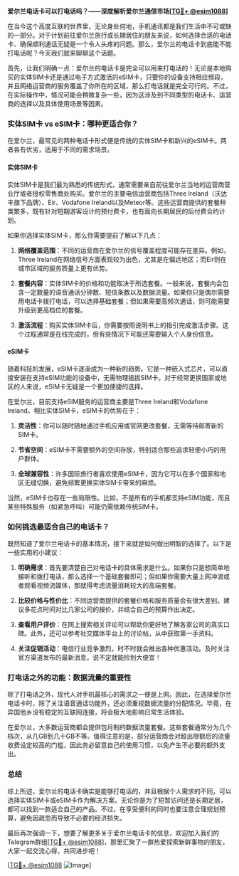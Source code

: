 **爱尔兰电话卡可以打电话吗？——深度解析爱尔兰通信市场[[TG💪+ @esim1088](https://t.me/s/esim1088)]**

在当今这个高度互联的世界里，无论身处何地，手机通讯都是我们生活中不可或缺的一部分。对于计划前往爱尔兰旅行或长期居住的朋友来说，如何选择合适的电话卡、确保顺利通话无疑是一个令人头疼的问题。那么，爱尔兰的电话卡到底能不能打电话呢？今天我们就来聊聊这个话题。

首先，让我们明确一点：爱尔兰的电话卡是完全可以用来打电话的！无论是本地购买的实体SIM卡还是通过电子方式激活的eSIM卡，只要你的设备支持相应频段，并且网络运营商的服务覆盖了你所在的区域，那么打电话就是完全可行的。不过，在实际操作中，情况可能会稍微复杂一些，因为这涉及到不同类型的电话卡、运营商的选择以及具体使用场景等因素。

### 实体SIM卡 vs eSIM卡：哪种更适合你？

在爱尔兰，最常见的两种电话卡形式便是传统的实体SIM卡和新兴的eSIM卡。两者各有优劣，适用于不同的需求场景。

#### 实体SIM卡

实体SIM卡是我们最为熟悉的传统形式，通常需要亲自前往爱尔兰当地的运营商营业厅或者授权零售商处购买。爱尔兰的主要电信运营商包括Three Ireland（沃达丰旗下品牌）、Eir、Vodafone Ireland以及Meteor等。这些运营商提供的套餐种类繁多，既有针对短期游客设计的预付费卡，也有面向长期居民的后付费合约计划。

如果你选择实体SIM卡，那么你需要提前了解以下几点：

1. **网络覆盖范围**：不同的运营商在爱尔兰的信号覆盖程度可能存在差异。例如，Three Ireland在网络信号方面表现较为出色，尤其是在偏远地区；而Eir则在城市区域的服务质量上更有优势。
   
2. **套餐内容**：实体SIM卡的价格和功能取决于所选套餐。一般来说，套餐内会包含一定数量的语音通话分钟数、短信条数以及数据流量。如果你只是偶尔需要用电话卡拨打电话，可以选择基础套餐；但如果需要高频次通话，则可能需要升级到更高档位的套餐。

3. **激活流程**：购买实体SIM卡后，你需要按照说明书上的指引完成激活步骤。这个过程通常是在线完成的，但有些情况下可能还需要输入个人身份信息。

#### eSIM卡

随着科技的发展，eSIM卡逐渐成为一种新的趋势。它是一种嵌入式芯片，可以直接安装在支持eSIM功能的设备中，无需物理插拔SIM卡。对于经常更换国家或地区的人来说，eSIM卡无疑是一个更加便捷的选择。

在爱尔兰，目前支持eSIM服务的运营商主要是Three Ireland和Vodafone Ireland。相比实体SIM卡，eSIM卡的优势在于：

1. **灵活性**：你可以随时随地通过手机应用或官网更改套餐，无需等待邮寄新的SIM卡。
   
2. **节省空间**：eSIM卡不需要额外的空间存放，特别适合那些追求轻便小巧的用户群体。

3. **全球兼容性**：许多国际旅行者喜欢使用eSIM卡，因为它可以在多个国家和地区无缝切换，避免频繁更换实体SIM卡带来的麻烦。

当然，eSIM卡也存在一些局限性。比如，不是所有的手机都支持eSIM功能，而且某些特殊服务（如紧急呼叫）可能仍需依赖传统SIM卡。

### 如何挑选最适合自己的电话卡？

既然知道了爱尔兰电话卡的基本情况，接下来就是如何做出明智的选择了。以下是一些实用的小建议：

1. **明确需求**：首先要清楚自己对电话卡的具体需求是什么。如果你只是想简单地接听和拨打电话，那么选择一个基础套餐即可；但如果你需要大量上网冲浪或者观看视频流媒体，那就得考虑流量消耗较大的高端套餐。

2. **比较价格与性价比**：不同运营商提供的套餐价格和服务质量会有很大差别。建议多花点时间对比几家公司的报价，并结合自己的预算作出决定。

3. **查看用户评价**：在网上搜索相关评论可以帮助你更好地了解各家公司的真实口碑。此外，还可以参考社交媒体平台上的讨论帖，从中获取第一手资料。

4. **关注促销活动**：电信行业竞争激烈，时不时就会推出各种优惠活动。及时关注官方渠道发布的最新消息，说不定就能捡到大便宜！

### 打电话之外的功能：数据流量的重要性

除了打电话之外，现代人对手机最核心的需求之一便是上网。因此，在选择爱尔兰电话卡时，除了关注语音通话功能外，还必须重视数据流量的分配情况。毕竟，在异国他乡没有稳定的互联网连接，将会极大地影响日常生活体验。

在爱尔兰，大多数运营商都会提供包月制的数据流量套餐。这些套餐通常分为几个档次，从几GB到几十GB不等。值得注意的是，部分运营商会对超出限额后的流量收费设定较高的门槛，因此务必留意自己的使用习惯，以免产生不必要的额外支出。

### 总结

综上所述，爱尔兰的电话卡确实是能够打电话的，并且根据个人需求的不同，可以选择实体SIM卡或eSIM卡作为解决方案。无论你是为了短暂访问还是长期定居，都可以找到一款适合自己的产品。不过，在享受便利的同时也要注意合理规划预算，避免因疏忽而导致不必要的经济损失。

最后再次强调一下，想要了解更多关于爱尔兰电话卡的信息，欢迎加入我们的Telegram群组[[TG💪+ @esim1088](https://t.me/s/esim1088)]，那里汇聚了一群热爱探索新鲜事物的朋友，大家一起交流心得，共同进步吧！

[[TG💪+ @esim1088](https://t.me/s/esim1088) ![Image](https://i.postimg.cc/4NQfJmqS/Snipaste-2025-05-13-00-14-12.png)]